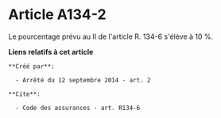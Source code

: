 # Article A134-2

Le pourcentage prévu au II de l'article R. 134-6 s'élève à 10 %.

**Liens relatifs à cet article**

	**Créé par**:

	  - Arrêté du 12 septembre 2014 - art. 2

	**Cite**:

	  - Code des assurances - art. R134-6
